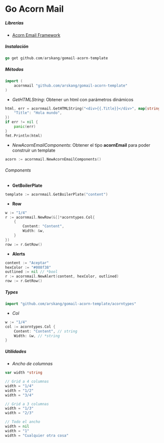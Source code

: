 # Go Acorn Mail

##### Librerías
- [Acorn Email Framework](http://docs.thememountain.com/acorn/)

##### Instalación
```go
go get github.com/arskang/gomail-acorn-template
```

##### Métodos
```go
import (
    acornmail "github.com/arskang/gomail-acorn-template"
)
```

- *GetHTMLString*: Obtener un html con parámetros dinámicos
```go
html, err = acornmail.GetHTMLString("<div>{{.Title}}</div>", map[string]interface{}{
    "Title": "Hola mundo",
})
if err != nil {
    panic(err)
}
fmt.Println(html)
```

- *NewAcornEmailComponents*: Obtener el tipo **acornEmail** para poder construir un template
```go
acorn := acornmail.NewAcornEmailComponents()
```

###### Components

- **GetBoilerPlate**
```go
template := acornmail.GetBoilerPlate("content")
```

- **Row**
```go
w := "1/4"
r := acornmail.NewRow(&[]*acorntypes.Col{
    {
        Content: "Content",
        Width: &w,
    }
})
row := r.GetRow()
```

- **Alerts**
```go
content := "Aceptar"
hexColor := "#008f38"
outlined := nil // *bool
r := acornmail.NewAlert(content, hexColor, outlined)
row := r.GetRow()
```

##### Types
```go
import "github.com/arskang/gomail-acorn-template/acorntypes"
```

- *Col*
```go
w := "1/4"
col := acorntypes.Col {
    Content: "Content", // string
    Width: &w, // *string
}
```

##### Utilidades

- *Ancho de columnas*

```go
var width *string

// Grid a 4 columnas
width = "1/4"
width = "1/2"
width = "3/4"

// Grid a 3 columnas
width = "1/3"
width = "2/3"

// Todo el ancho
width = nil
width = "1"
width = "Cualquier otra cosa"
```